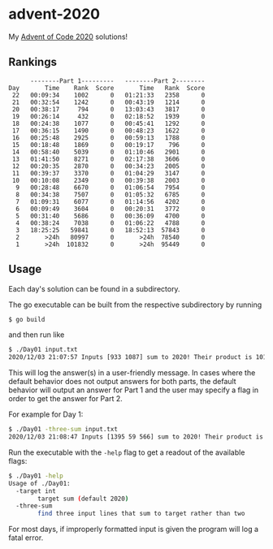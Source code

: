# advent-2020
My [Advent of Code 2020](https://adventofcode.com/) solutions!

## Rankings

```
      --------Part 1---------   --------Part 2--------
Day       Time    Rank  Score       Time   Rank  Score
 22   00:09:34    1002      0   01:21:33   2358      0
 21   00:32:54    1242      0   00:43:19   1214      0
 20   00:38:17     794      0   13:03:43   3817      0
 19   00:26:14     432      0   02:18:52   1939      0
 18   00:24:38    1077      0   00:45:41   1292      0
 17   00:36:15    1490      0   00:48:23   1622      0
 16   00:25:48    2925      0   00:59:13   1788      0
 15   00:18:48    1869      0   00:19:17    796      0
 14   00:58:40    5039      0   01:10:46   2901      0
 13   01:41:50    8271      0   02:17:38   3606      0
 12   00:20:35    2870      0   00:34:23   2005      0
 11   00:39:37    3370      0   01:04:29   3147      0
 10   00:10:08    2349      0   00:39:38   2003      0
  9   00:28:48    6670      0   01:06:54   7954      0
  8   00:34:38    7507      0   01:05:32   6785      0
  7   01:09:31    6077      0   01:14:56   4202      0
  6   00:09:49    3604      0   00:20:31   3772      0
  5   00:31:40    5686      0   00:36:09   4700      0
  4   00:38:24    7038      0   01:06:22   4788      0
  3   18:25:25   59841      0   18:52:13  57843      0
  2       >24h   80997      0       >24h  78540      0
  1       >24h  101832      0       >24h  95449      0
```

## Usage

Each day's solution can be found in a subdirectory.

The go executable can be built from the respective subdirectory by running

```bash
$ go build
```

and then run like

```bash
$ ./Day01 input.txt
2020/12/03 21:07:57 Inputs [933 1087] sum to 2020! Their product is 1014171
```

This will log the answer(s) in a user-friendly message. In cases where the default behavior does not output answers for both parts, the default behavior will output an answer for Part 1 and the user may specify a flag in order to get the answer for Part 2.

For example for Day 1:

```bash
$ ./Day01 -three-sum input.txt
2020/12/03 21:08:47 Inputs [1395 59 566] sum to 2020! Their product is 46584630
```

Run the executable with the `-help` flag to get a readout of the available flags:

```bash
$ ./Day01 -help
Usage of ./Day01:
  -target int
    	target sum (default 2020)
  -three-sum
    	find three input lines that sum to target rather than two
```

For most days, if improperly formatted input is given the program will log a fatal error.